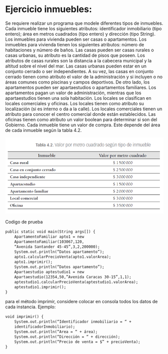 # Ejercicio inmuebles:
Se requiere realizar un programa que modele diferentes tipos de inmuebles.
Cada inmueble tiene los siguientes atributos: identificador inmobiliario (tipo
entero); área en metros cuadrados (tipo entero) y dirección (tipo String).
Los inmuebles para vivienda pueden ser casas o apartamentos. Los inmuebles
para vivienda tienen los siguientes atributos: número de habitaciones
y número de baños. Las casas pueden ser casas rurales o casas urbanas,
su atributo es la cantidad de pisos que poseen. Los atributos de casas rurales
son la distancia a la cabecera municipal y la altitud sobre el nivel del mar.
Las casas urbanas pueden estar en un conjunto cerrado o ser independientes.
A su vez, las casas en conjunto cerrado tienen como atributo el valor de
la administración y si incluyen o no áreas comunes como piscinas y campos
deportivos. De otro lado, los apartamentos pueden ser apartaestudios
o apartamentos familiares. Los apartamentos pagan un valor de administración,
mientras que los apartaestudios tienen una sola habitación.
Los locales se clasifican en locales comerciales y oficinas. Los locales
tienen como atributo su localización (si es interno o da a la calle). Los locales
comerciales tienen un atributo para conocer el centro comercial donde
están establecidos. Las oficinas tienen como atributo un valor boolean para
determinar si son del Gobierno. Cada inmueble tiene un valor de compra.
Este depende del área de cada inmueble según la tabla 4.2.

![tabla](./tabla.PNG)

Codigo de prueba

```
public static void main(String args[]) {
    ApartamentoFamiliar apto1 = new
    ApartamentoFamiliar(103067,120,
    “Avenida Santander 45-45”,3,2,200000);
    System.out.println(“Datos apartamento”);
    apto1.calcularPrecioVenta(apto1.valorArea);
    apto1.imprimir();
    System.out.println(“Datos apartamento”);
    Apartaestudio aptestudio1 = new
    Apartaestudio(12354,50,”Avenida Caracas 30-15”,1,1);
    aptestudio1.calcularPrecioVenta(aptestudio1.valorArea);
    aptestudio1.imprimir();
}
```

para el método imprimir, considere colocar en consola todos los datos de cada instancia. Ejemplo:
```
void imprimir() {
    System.out.println(“Identificador inmobiliario = “ +
    identificadorInmobiliario);
    System.out.println(“Area = “ + área);
    System.out.println(“Dirección = “ + dirección);
    System.out.println(“Precio de venta = $” + precioVenta);
}
```
